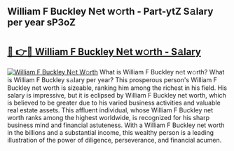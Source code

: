 ## William F Buckley N𝚎t w𝚘rth - Part-ytZ S𝚊lary per year sP3oZ

# <h2><a href="http://gc2vt2s.nevu.top/?p=William+F+Buckley">🔗 👉🔴 William F Buckley N𝚎t w𝚘rth - S𝚊lary</a></h2>

[![William F Buckley N𝚎t W𝚘rth](https://i.imgur.com/Oavwk0R.jpeg)](http://gc2vt2s.nevu.top/?p=William+F+Buckley)
What is William F Buckley n𝚎t w𝚘rth? What is William F Buckley s𝚊lary per year?
This prosperous person's William F Buckley net worth is sizeable, ranking him among the richest in his field. His salary is impressive, but it is eclipsed by William F Buckley net worth, which is believed to be greater due to his varied business activities and valuable real estate assets. This affluent individual, whose William F Buckley net worth ranks among the highest worldwide, is recognized for his sharp business mind and financial astuteness. With a William F Buckley net worth in the billions and a substantial income, this wealthy person is a leading illustration of the power of diligence, perseverance, and financial acumen.
